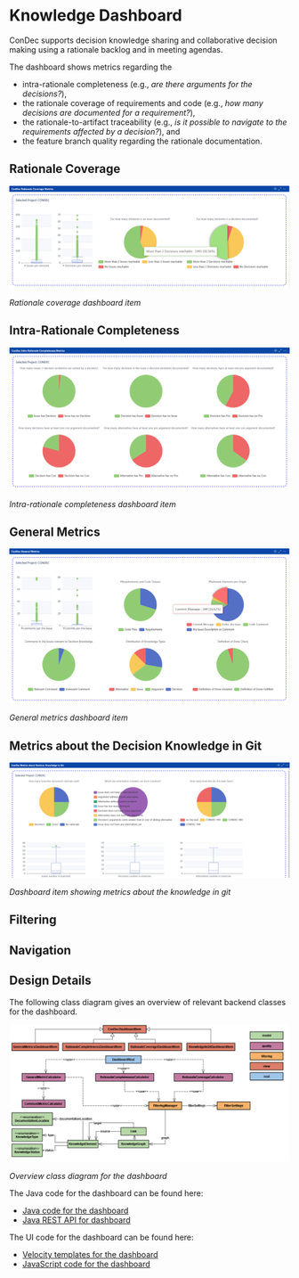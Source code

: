 # Knowledge Dashboard

ConDec supports decision knowledge sharing and collaborative decision making using a rationale backlog and in meeting agendas.

The dashboard shows metrics regarding the 
- intra-rationale completeness (e.g., *are there arguments for the decisions?*), 
- the rationale coverage of requirements and code (e.g., *how many decisions are documented for a requirement?*), 
- the rationale-to-artifact traceability (e.g., *is it possible to navigate to the requirements affected by a decision?*), and 
- the feature branch quality regarding the rationale documentation.

## Rationale Coverage

![Rationale coverage dashboard item](../screenshots/dashboard_rationale_coverage.png)

*Rationale coverage dashboard item*

## Intra-Rationale Completeness

![Rationale coverage dashboard item](../screenshots/dashboard_intra_rationale_completeness.png)

*Intra-rationale completeness dashboard item*

## General Metrics

![General metrics dashboard item](../screenshots/dashboard_general_metrics.png)

*General metrics dashboard item*

## Metrics about the Decision Knowledge in Git

![Dashboard item showing metrics about the knowledge in git](../screenshots/dashboard_git.png)

*Dashboard item showing metrics about the knowledge in git*

## Filtering

## Navigation

## Design Details
The following class diagram gives an overview of relevant backend classes for the dashboard.

![Overview class diagram](../diagrams/class_diagram_dashboard.png)

*Overview class diagram for the dashboard*

The Java code for the dashboard can be found here:

- [Java code for the dashboard](../../src/main/java/de/uhd/ifi/se/decision/management/jira/view/dashboard)
- [Java REST API for dashboard](../../src/main/java/de/uhd/ifi/se/decision/management/jira/rest/DashboardRest.java)

The UI code for the dashboard can be found here:

- [Velocity templates for the dashboard](../../src/main/resources/templates/dashboard)
- [JavaScript code for the dashboard](../../src/main/resources/js/dashboard)